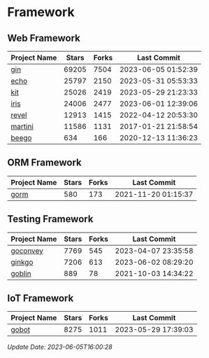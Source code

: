 # Framework

## Web Framework
| Project Name | Stars | Forks | Last Commit |
| ------------ | ----- | ----- | ----------- |
| [gin](https://github.com/gin-gonic/gin) | 69205 | 7504 | 2023-06-05 01:52:39 |
| [echo](https://github.com/labstack/echo) | 25797 | 2150 | 2023-05-31 05:53:33 |
| [kit](https://github.com/go-kit/kit) | 25026 | 2419 | 2023-05-29 21:23:33 |
| [iris](https://github.com/kataras/iris) | 24006 | 2477 | 2023-06-01 12:39:06 |
| [revel](https://github.com/revel/revel) | 12913 | 1415 | 2022-04-12 20:53:30 |
| [martini](https://github.com/go-martini/martini) | 11586 | 1131 | 2017-01-21 21:58:54 |
| [beego](https://github.com/astaxie/beego) | 634 | 166 | 2020-12-13 11:36:23 |

## ORM Framework
| Project Name | Stars | Forks | Last Commit |
| ------------ | ----- | ----- | ----------- |
| [gorm](https://github.com/jinzhu/gorm) | 580 | 173 | 2021-11-20 01:15:37 |

## Testing Framework
| Project Name | Stars | Forks | Last Commit |
| ------------ | ----- | ----- | ----------- |
| [goconvey](https://github.com/smartystreets/goconvey) | 7769 | 545 | 2023-04-07 23:35:58 |
| [ginkgo](https://github.com/onsi/ginkgo) | 7206 | 613 | 2023-06-02 08:29:20 |
| [goblin](https://github.com/franela/goblin) | 889 | 78 | 2021-10-03 14:34:22 |

## IoT Framework
| Project Name | Stars | Forks | Last Commit |
| ------------ | ----- | ----- | ----------- |
| [gobot](https://github.com/hybridgroup/gobot) | 8275 | 1011 | 2023-05-29 17:39:03 |

*Update Date: 2023-06-05T16:00:28*
